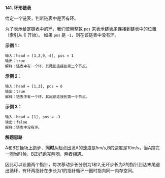 **141. 环形链表**

给定一个链表，判断链表中是否有环。

为了表示给定链表中的环，我们使用整数 `pos` 来表示链表尾连接到链表中的位置（索引从 0 开始）。 如果 `pos` 是 `-1`，则在该链表中没有环。

 

**示例 1：**

```
输入：head = [3,2,0,-4], pos = 1
输出：true
解释：链表中有一个环，其尾部连接到第二个节点。
```



**示例 2：**

```
输入：head = [1,2], pos = 0
输出：true
解释：链表中有一个环，其尾部连接到第一个节点。
```



**示例 3：**

```
输入：head = [1], pos = -1
输出：false
解释：链表中没有环。
```



**解题思路**

A和B在操场上跑步，**同时**从起点出发A的速度是5m/s,B的速度是10m/s，当A跑完一圈当时候，B正好跑完两圈，两者相遇。

因此可以设置两个指针，每次移动步长分别为1和2,无环步长为2的指针到达末尾退出循环，有环两指针在步长为1的指针循环一圈时指向同一内存空间。

